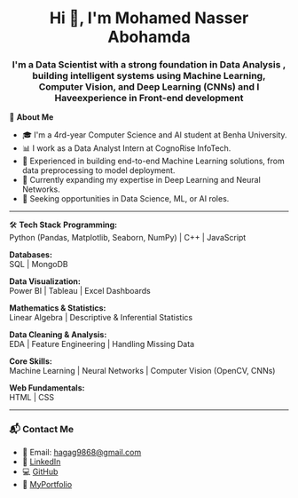 <h1 align="center">Hi 👋, I'm Mohamed Nasser Abohamda</h1>
<h3 align="center">I'm a Data Scientist with a strong foundation in Data Analysis , building intelligent systems using Machine Learning, Computer Vision, and Deep Learning (CNNs) and I Haveexperience in Front-end development </h3>


🌟 **About Me**

- 🎓 I'm a 4rd-year Computer Science and AI student at Benha University.  
- 📊 I work as a Data Analyst Intern at CognoRise InfoTech.  
- 🤖 Experienced in building end-to-end Machine Learning solutions, from data preprocessing to model deployment.
- 🌱 Currently expanding my expertise in Deep Learning and Neural Networks.
 - 💼 Seeking opportunities in Data Science, ML, or AI roles.



---
🛠 **Tech Stack**
**Programming:**  
Python (Pandas, Matplotlib, Seaborn, NumPy) | C++ | JavaScript

**Databases:**  
SQL | MongoDB

**Data Visualization:**  
Power BI | Tableau | Excel Dashboards

**Mathematics & Statistics:**  
Linear Algebra | Descriptive & Inferential Statistics

**Data Cleaning & Analysis:**  
EDA | Feature Engineering | Handling Missing Data

**Core Skills:**  
Machine Learning | Neural Networks | Computer Vision (OpenCV, CNNs)

**Web Fundamentals:**  
HTML | CSS


---
### 📬 Contact Me

- 📧 Email: [hagag9868@gmail.com](mailto:mohamednasserabohamda@gmail.com)  
- 🔗 [LinkedIn](https://www.linkedin.com/in/mohamed-hagag-a117682a7)  
- 💻 [GitHub](https://github.com/MohamedNHagag)
- 🔗 [MyPortfolio](https://mohamednhagag.github.io/Protfolio/index.html)
